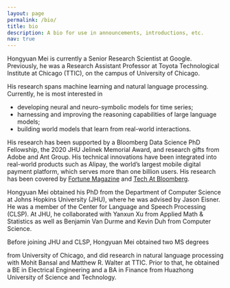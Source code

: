 ```yaml
---
layout: page
permalink: /bio/
title: bio
description: A bio for use in announcements, introductions, etc. 
nav: true
---
```


Hongyuan Mei is currently a Senior Research Scientist at Google. 
Previously, he was a Research Assistant Professor at Toyota Technological Institute at Chicago (TTIC), on the campus of University of Chicago. 
<!-- He is broadly interested in developing machine learning methods for reasoning about real-world events.  -->
His research spans machine learning and natural language processing. 
Currently, he is most interested in 
- developing neural and neuro-symbolic models for time series; 
- harnessing and improving the reasoning capabilities of large language models; 
- building world models that learn from real-world interactions. 

His research has been supported by a Bloomberg Data Science PhD Fellowship, the 2020 JHU Jelinek Memorial Award, and research gifts from Adobe and Ant Group. 
His technical innovations have been integrated into real-world products such as Alipay, the world’s largest mobile digital payment platform, which serves more than one billion users.
His research has been covered by [Fortune Magazine](https://fortune.com/2020/09/08/disco-bell-bottoms-big-hair-and-cutting-edge-a-i/) and [Tech At Bloomberg](https://www.techatbloomberg.com/blog/icml-2020-bloomberg-ph-d-fellow-combines-datalog-and-neural-networks-to-model-dynamic-databases/). 

<!-- His research goal is to enable computers to reason about the real world.  -->
<!-- His current focus is to develop machine learning models and algorithms for time series modeling and natural language understanding.  -->

Hongyuan Mei obtained his PhD from the Department of Computer Science at Johns Hopkins University (JHU), where he was advised by Jason Eisner. 
He was a member of the Center for Language and Speech Processing (CLSP). 
At JHU, he collaborated with Yanxun Xu from Applied Math & Statistics as well as Benjamin Van Durme and Kevin Duh from Computer Science.

Before joining JHU and CLSP, Hongyuan Mei obtained two MS degrees 
<!---(in Physical Science and Financial Mathematics)-->
from University of Chicago, 
and did research in natural language processing with Mohit Bansal and Matthew R. Walter at TTIC. 
Prior to that, he obtained a BE in Electrical Engineering and a BA in Finance from Huazhong University of Science and Technology.